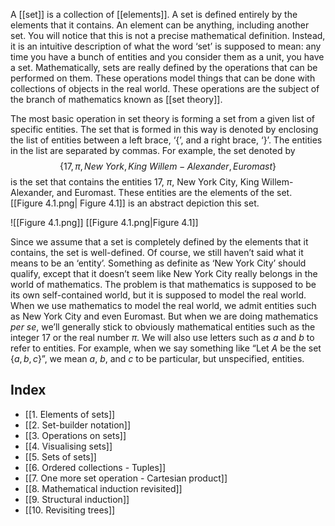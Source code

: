 A [[set]] is a collection of [[elements]]. A set is defined entirely by the elements that it contains. An element can be anything, including another set. You will notice that this is not a precise mathematical definition. Instead, it is an intuitive description of what the word ‘set’ is supposed to mean: any time you have a bunch of entities and you consider them as a unit, you have a set. Mathematically, sets are really defined by the operations that can be performed on them. These operations model things that can be done with collections of objects in the real world. These operations are the subject of the branch of mathematics known as [[set theory]].

The most basic operation in set theory is forming a set from a given list of specific entities. The set that is formed in this way is denoted by enclosing the list of entities between a left brace, ‘{’, and a right brace, ‘}’. The entities in the list are separated by commas. For example, the set denoted by
$$
\{17, \pi, New\  York, King\ Willem-Alexander, Euromast\}
$$
is the set that contains the entities 17, $\pi$, New York City, King Willem-Alexander,
and Euromast. These entities are the elements of the set. [[Figure 4.1.png| Figure 4.1]] is an abstract depiction this set.

![[Figure 4.1.png]]
[[Figure 4.1.png|Figure 4.1]]

Since we assume that a set is completely defined by the elements that it contains, the set is well-defined. Of course, we still haven’t said what it means to be an ‘entity’. Something as definite as ‘New York City’ should qualify, except that it doesn’t seem like New York City really belongs in the world of mathematics. The problem is that mathematics is supposed to be its own self-contained world, but it is supposed to model the real world. When we use mathematics to model the real world, we admit entities such as New York City and even Euromast. But when we are doing mathematics *per se*, we’ll generally stick to obviously mathematical entities such as the integer 17 or the real number $\pi$. We will also use letters such as *a* and *b* to refer to entities. For example, when we say something like “Let *A* be the set $\{a, b, c\}$”, we mean *a*, *b*, and *c* to be particular, but unspecified, entities.

## Index
- [[1. Elements of sets]]
- [[2. Set-builder notation]]
- [[3. Operations on sets]]
- [[4. Visualising sets]]
- [[5. Sets of sets]]
- [[6. Ordered collections - Tuples]]
- [[7. One more set operation - Cartesian product]]
- [[8. Mathematical induction revisited]]
- [[9. Structural induction]]
- [[10. Revisiting trees]]